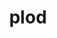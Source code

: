 ---
category: 4-letters
denotation: null
name: plod
reference_link: https://www.etymonline.com/word/plod
root_language: null
root_name: null
title: plod
type: free
word_sums:
- respelling: plod
  sum: 'Plod + '
---